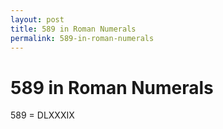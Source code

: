```yaml
---
layout: post
title: 589 in Roman Numerals
permalink: 589-in-roman-numerals
---
```


# 589 in Roman Numerals

589 = DLXXXIX
